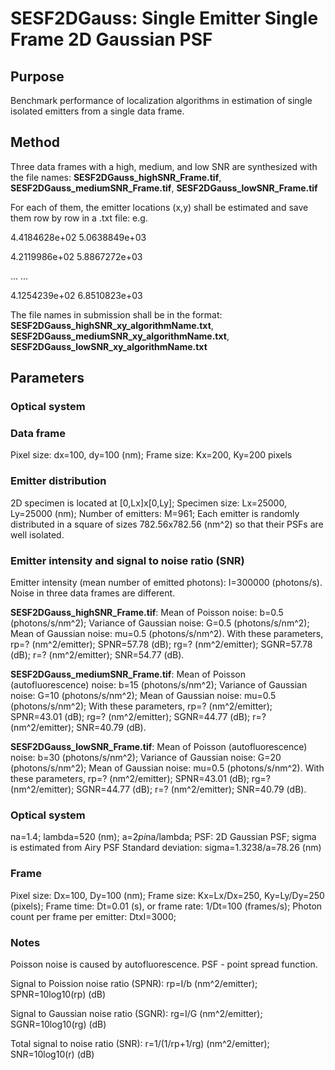 # SESF2DGauss: Single Emitter Single Frame 2D Gaussian PSF

## Purpose
Benchmark performance of localization algorithms in estimation of single isolated emitters from a single data frame. 

## Method
Three data frames with a high, medium, and low SNR are synthesized with the file names: **SESF2DGauss_highSNR_Frame.tif**, **SESF2DGauss_mediumSNR_Frame.tif**, **SESF2DGauss_lowSNR_Frame.tif**

For each of them, the emitter locations (x,y) shall be estimated and save them row by row in a .txt file: e.g.

4.4184628e+02   5.0638849e+03

4.2119986e+02   5.8867272e+03

... ...

4.1254239e+02   6.8510823e+03

The file names in submission shall be in the format: **SESF2DGauss_highSNR_xy_algorithmName.txt**, 
**SESF2DGauss_mediumSNR_xy_algorithmName.txt**, **SESF2DGauss_lowSNR_xy_algorithmName.txt**

## Parameters
### Optical system 

### Data frame
Pixel size: dx=100, dy=100 (nm); Frame size: Kx=200, Ky=200 pixels

### Emitter distribution 
2D specimen is located at [0,Lx]x[0,Ly]; Specimen size: Lx=25000, Ly=25000 (nm); Number of emitters: M=961; Each emitter is randomly distributed in a square of sizes 782.56x782.56 (nm^2) so that their PSFs are well isolated. 

### Emitter intensity and signal to noise ratio (SNR)
Emitter intensity (mean number of emitted photons): I=300000 (photons/s). Noise in three data frames are different.  

**SESF2DGauss_highSNR_Frame.tif**: Mean of Poisson noise: b=0.5 (photons/s/nm^2); Variance of Gaussian noise: G=0.5 (photons/s/nm^2); 
Mean of Gaussian noise: mu=0.5 (photons/s/nm^2). With these parameters, rp=? (nm^2/emitter); SPNR=57.78 (dB); rg=? (nm^2/emitter); SGNR=57.78 (dB); r=? (nm^2/emitter); SNR=54.77 (dB). 

**SESF2DGauss_mediumSNR_Frame.tif**: Mean of Poisson (autofluorescence) noise: b=15 (photons/s/nm^2); Variance of Gaussian noise: G=10 (photons/s/nm^2); Mean of Gaussian noise: mu=0.5 (photons/s/nm^2); With these parameters, rp=? (nm^2/emitter); SPNR=43.01 (dB); rg=? (nm^2/emitter); SGNR=44.77 (dB); r=? (nm^2/emitter); SNR=40.79 (dB). 

**SESF2DGauss_lowSNR_Frame.tif**: Mean of Poisson (autofluorescence) noise: b=30 (photons/s/nm^2); Variance of Gaussian noise: G=20 (photons/s/nm^2); Mean of Gaussian noise: mu=0.5 (photons/s/nm^2). With these parameters, rp=? (nm^2/emitter); SPNR=43.01 (dB); rg=? (nm^2/emitter); SGNR=44.77 (dB); r=? (nm^2/emitter); SNR=40.79 (dB).

### Optical system
na=1.4; lambda=520 (nm); a=2*pi*na/lambda; PSF: 2D Gaussian PSF; sigma is estimated from Airy PSF
Standard deviation: sigma=1.3238/a=78.26 (nm) 

### Frame 
Pixel size: Dx=100, Dy=100 (nm); Frame size: Kx=Lx/Dx=250, Ky=Ly/Dy=250 (pixels); Frame time: Dt=0.01 (s), or frame rate: 1/Dt=100 (frames/s); Photon count per frame per emitter: DtxI=3000;          

### Notes 
Poisson noise is caused by autofluorescence. PSF - point spread function. 

Signal to Poission noise ratio (SPNR): rp=I/b (nm^2/emitter); SPNR=10log10(rp) (dB) 

Signal to Gaussian noise ratio (SGNR): rg=I/G (nm^2/emitter); SGNR=10log10(rg) (dB) 

Total signal to noise ratio (SNR): r=1/(1/rp+1/rg) (nm^2/emitter); SNR=10log10(r) (dB) 
